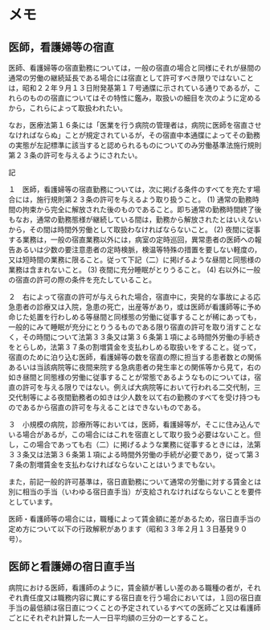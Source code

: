 メモ
===

医師，看護婦等の宿直
--------------------

医師、看護婦等の宿直勤務については，一般の宿直の場合と同様にそれが昼間の通常の労働の継続延長である場合には宿直として許可すべき限りではないことは，昭和２２年９月１３日附発基第１７号通牒に示されている通りであるが，これらのものの宿直についてはその特性に鑑み，取扱いの細目を次のように定めるから，これらによって取扱われたい。

なお，医療法第１６条には「医業を行う病院の管理者は，病院に医師を宿直させなければならぬ」ことが規定されているが，その宿直中本通牒によってその勤務の実態が左記標準に該当すると認められるものについてのみ労働基準法施行規則第２３条の許可を与えるようにされたい。

記

１　医師，看護婦等の宿直勤務については，次に掲げる条件のすべてを充たす場合には，施行規則第２３条の許可を与えるよう取り扱うこと。
(1) 通常の勤務時間の拘束から完全に解放された後のものであること。即ち通常の勤務時間終了後もなお，通常の勤務態様が継続している間は，勤務から解放されたとはいえないから，その間は時間外労働として取扱わなければならないこと。
(2) 夜間に従事する業務は，一般の宿直業務以外には，病室の定時巡回，異常患者の医師への報告あるいは少数の要注意患者の定時検脈，検温等特殊の措置を要しない軽度の，又は短時間の業務に限ること。従って下記（二）に掲げるような昼間と同態様の業務は含まれないこと。
(3) 夜間に充分睡眠がとりうること。
(4) 右以外に一般の宿直の許可の際の条件を充たしていること。

２　右によって宿直の許可が与えられた場合，宿直中に，突発的な事故による応急患者の診療又は入院，急患の死亡，出産等があり，或は医師が看護師等に予め命じた処置を行わしめる等昼間と同様態の労働に従事することが稀にあっても，一般的にみて睡眠が充分にとりうるものである限り宿直の許可を取り消すことなく，その時間について法第３３条又は第３６条第１項による時間外労働の手続きをとらしめ，法第３７条の割増賃金を支払わしめる取扱いをすること。従って，宿直のために泊り込む医師，看護婦等の数を宿直の際に担当する患者数との関係あるいは当該病院等に夜間来院する急病患者の発生率との関係等から見て，右の如き昼間と同態様の労働に従事することが常態であるようなものについては，宿直の許可を与える限りではない。例えば大病院等において行われる二交代制，三交代制等による夜間勤務者の如きは少人数を以て右の勤務のすべてを受け持つものであるから宿直の許可を与えることはできないものである。

３　小規模の病院，診療所等においては，医師，看護婦等が，そこに住み込んでいる場合があるが，この場合にはこれを宿直として取り扱う必要はないこと。但し，この場合であっても右（二）に掲げるような業務に従事するときには，法第３３条又は法第３６条第１項による時間外労働の手続が必要であり，従って第３７条の割増賃金を支払わなければならないことはいうまでもない。

また，前記一般的許可基準は，宿日直勤務について通常の労働に対する賃金とは別に相当の手当（いわゆる宿日直手当）が支給されなければならないことを要件としています。

医師・看護師等の場合には，職種によって賃金額に差があるため，宿日直手当の定め方について以下の行政解釈があります（昭和３３年２月１３日基発９０号）。

医師と看護婦の宿日直手当
------------------------

病院における医師，看護師のように，賃金額が著しい差のある職種の者が，それぞれ責任度又は職務内容に異にする宿日直を行う場合においては，１回の宿日直手当の最低額は宿日直につくことの予定されているすべての医師ごと又は看護師ごとにそれぞれ計算した一人一日平均額の三分の一とすること。
